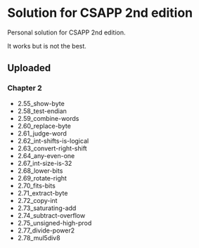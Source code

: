 # Solution for CSAPP 2nd edition

Personal solution for CSAPP 2nd edition.

It works but is not the best.


## Uploaded

### Chapter 2
- 2.55\_show-byte
- 2.58\_test-endian
- 2.59\_combine-words
- 2.60\_replace-byte
- 2.61\_judge-word
- 2.62\_int-shifts-is-logical
- 2.63\_convert-right-shift
- 2.64\_any-even-one
- 2.67\_int-size-is-32
- 2.68\_lower-bits
- 2.69\_rotate-right
- 2.70\_fits-bits
- 2.71\_extract-byte
- 2.72\_copy-int
- 2.73\_saturating-add
- 2.74\_subtract-overflow
- 2.75\_unsigned-high-prod
- 2.77\_divide-power2
- 2.78\_mul5div8

